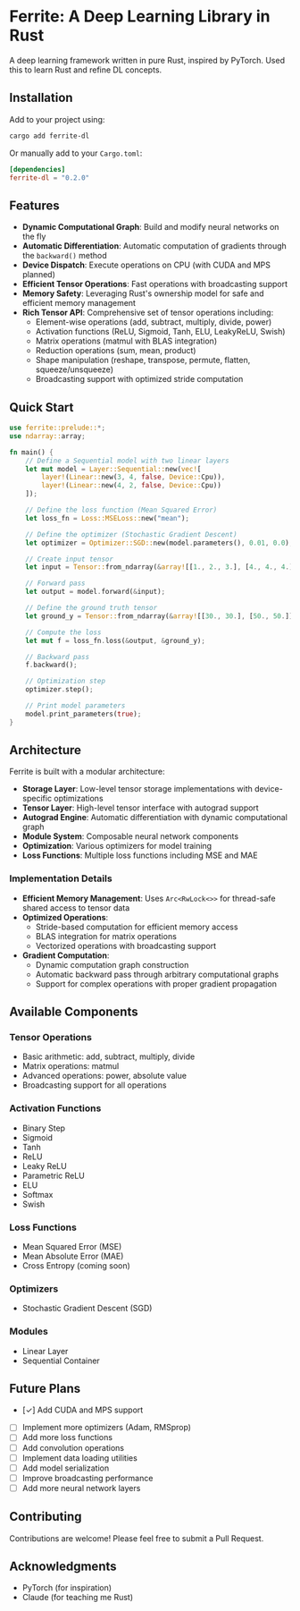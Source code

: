 # Ferrite: A Deep Learning Library in Rust

A deep learning framework written in pure Rust, inspired by PyTorch. Used this to learn Rust and refine DL concepts.

## Installation

Add to your project using:
```bash
cargo add ferrite-dl
```

Or manually add to your `Cargo.toml`:
```toml
[dependencies]
ferrite-dl = "0.2.0"
```

## Features

- **Dynamic Computational Graph**: Build and modify neural networks on the fly
- **Automatic Differentiation**: Automatic computation of gradients through the `backward()` method
- **Device Dispatch**: Execute operations on CPU (with CUDA and MPS planned)
- **Efficient Tensor Operations**: Fast operations with broadcasting support
- **Memory Safety**: Leveraging Rust's ownership model for safe and efficient memory management
- **Rich Tensor API**: Comprehensive set of tensor operations including:
  - Element-wise operations (add, subtract, multiply, divide, power)
  - Activation functions (ReLU, Sigmoid, Tanh, ELU, LeakyReLU, Swish)
  - Matrix operations (matmul with BLAS integration)
  - Reduction operations (sum, mean, product)
  - Shape manipulation (reshape, transpose, permute, flatten, squeeze/unsqueeze)
  - Broadcasting support with optimized stride computation

## Quick Start

```rust
use ferrite::prelude::*;
use ndarray::array;

fn main() {
    // Define a Sequential model with two linear layers
    let mut model = Layer::Sequential::new(vec![
        layer!(Linear::new(3, 4, false, Device::Cpu)),
        layer!(Linear::new(4, 2, false, Device::Cpu))
    ]);

    // Define the loss function (Mean Squared Error)
    let loss_fn = Loss::MSELoss::new("mean");

    // Define the optimizer (Stochastic Gradient Descent)
    let optimizer = Optimizer::SGD::new(model.parameters(), 0.01, 0.0);

    // Create input tensor
    let input = Tensor::from_ndarray(&array![[1., 2., 3.], [4., 4., 4.]], Device::Cpu, Some(true));

    // Forward pass
    let output = model.forward(&input);

    // Define the ground truth tensor
    let ground_y = Tensor::from_ndarray(&array![[30., 30.], [50., 50.]], Device::Cpu, Some(false));

    // Compute the loss
    let mut f = loss_fn.loss(&output, &ground_y);

    // Backward pass
    f.backward();

    // Optimization step
    optimizer.step();

    // Print model parameters
    model.print_parameters(true);
}
```

## Architecture

Ferrite is built with a modular architecture:

- **Storage Layer**: Low-level tensor storage implementations with device-specific optimizations
- **Tensor Layer**: High-level tensor interface with autograd support
- **Autograd Engine**: Automatic differentiation with dynamic computational graph
- **Module System**: Composable neural network components
- **Optimization**: Various optimizers for model training
- **Loss Functions**: Multiple loss functions including MSE and MAE

### Implementation Details

- **Efficient Memory Management**: Uses `Arc<RwLock<>>` for thread-safe shared access to tensor data
- **Optimized Operations**: 
  - Stride-based computation for efficient memory access
  - BLAS integration for matrix operations
  - Vectorized operations with broadcasting support
- **Gradient Computation**:
  - Dynamic computation graph construction
  - Automatic backward pass through arbitrary computational graphs
  - Support for complex operations with proper gradient propagation

## Available Components

### Tensor Operations
- Basic arithmetic: add, subtract, multiply, divide
- Matrix operations: matmul
- Advanced operations: power, absolute value
- Broadcasting support for all operations

### Activation Functions
- Binary Step
- Sigmoid
- Tanh
- ReLU
- Leaky ReLU
- Parametric ReLU
- ELU
- Softmax
- Swish

### Loss Functions
- Mean Squared Error (MSE)
- Mean Absolute Error (MAE)
- Cross Entropy (coming soon)

### Optimizers
- Stochastic Gradient Descent (SGD)

### Modules
- Linear Layer
- Sequential Container

## Future Plans

- [✓] Add CUDA and MPS support
- [ ] Implement more optimizers (Adam, RMSprop)
- [ ] Add more loss functions
- [ ] Add convolution operations
- [ ] Implement data loading utilities
- [ ] Add model serialization
- [ ] Improve broadcasting performance
- [ ] Add more neural network layers

## Contributing

Contributions are welcome! Please feel free to submit a Pull Request.

## Acknowledgments

- PyTorch (for inspiration)
- Claude (for teaching me Rust)
